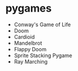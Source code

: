 # pygames

- Conway's Game of Life
- Doom
- Cardioid
- Mandelbrot
- Flappy Doom
- Sprite Stacking Pygame
- Ray Marching
